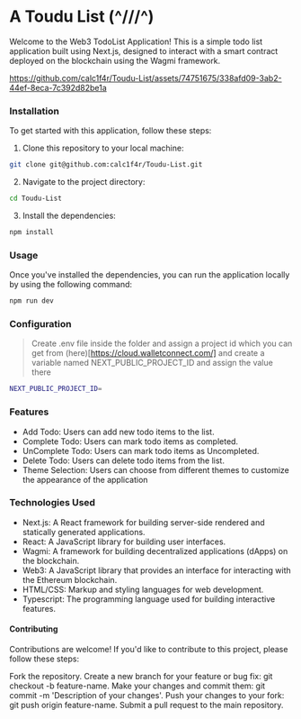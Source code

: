 # A Toudu List (^///^)

Welcome to the Web3 TodoList Application! This is a simple todo list application built using Next.js, designed to interact with a smart contract deployed on the blockchain using the Wagmi framework.




https://github.com/calc1f4r/Toudu-List/assets/74751675/338afd09-3ab2-44ef-8eca-7c392d82be1a




### Installation

To get started with this application, follow these steps:

1. Clone this repository to your local machine:

```bash
git clone git@github.com:calc1f4r/Toudu-List.git
```

2. Navigate to the project directory:

```bash
cd Toudu-List
```

3. Install the dependencies:

```bash
npm install
```

### Usage

Once you've installed the dependencies, you can run the application locally by using the following command:

```bash
npm run dev
```

### Configuration

> Create .env file inside the folder and assign a project id which you can get from (here)[https://cloud.walletconnect.com/] and create a variable named NEXT_PUBLIC_PROJECT_ID and assign the value there

```bash
NEXT_PUBLIC_PROJECT_ID=
```

### Features

- Add Todo: Users can add new todo items to the list.
- Complete Todo: Users can mark todo items as completed.
- UnComplete Todo: Users can mark todo items as Uncompleted.
- Delete Todo: Users can delete todo items from the list.
- Theme Selection: Users can choose from different themes to customize the appearance of the application

### Technologies Used

- Next.js: A React framework for building server-side rendered and statically generated applications.
- React: A JavaScript library for building user interfaces.
- Wagmi: A framework for building decentralized applications (dApps) on the blockchain.
- Web3: A JavaScript library that provides an interface for interacting with the Ethereum blockchain.
- HTML/CSS: Markup and styling languages for web development.
- Typescript: The programming language used for building interactive features.

#### Contributing

Contributions are welcome! If you'd like to contribute to this project, please follow these steps:

Fork the repository.
Create a new branch for your feature or bug fix: git checkout -b feature-name.
Make your changes and commit them: git commit -m 'Description of your changes'.
Push your changes to your fork: git push origin feature-name.
Submit a pull request to the main repository.
